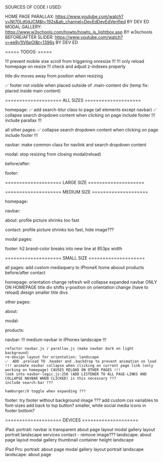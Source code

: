 SOURCES OF CODE I USED:

HOME PAGE PARALLAX: https://www.youtube.com/watch?v=Nt70Ld0dJCM&t=192s&ab_channel=DevEdDevEdVerified BY DEV ED
MODAL GALLERY: https://www.w3schools.com/howto/howto_js_lightbox.asp BY w3schools
BEFORE/AFTER SLIDER: https://www.youtube.com/watch?v=ee8y1IV6pOI&t=1396s BY DEV ED

===== TODOS: =====

!!! prevent mobile sixe scroll from triggering onresize !!!
!!! only reload homepage on resize !!!
check and adjust z-indexes properly

title div moves away from position when resizing

✅  footer not visible when placed outside of .main-content div (temp fix: placed inside main content)


==================== ALL SIZES ====================

homepage:
    ✅  add search-blur class to page (all elements except navbar)
    ✅  collapse search dropdown content when clicking on page
            include footer !!!
            include parallax !!!

all other pages: 
    ✅  collapse search dropdown content when clicking on page
            include footer !!!
        

navbar:
    make common class for navlink and search dropdown content
    

modal:
    stop resizing from closing modal(reload)

before/after:
    

footer:

==================== LARGE SIZE ====================


==================== MEDIUM SIZE ====================

    

homepage:
    
navbar:
   
about:
    profile picture shrinks too fast

contact:
    profile picture shrinks too fast, hide image???

modal pages:


footer:
    h2.brand-color breaks into new line at 853px width

==================== SMALL SIZE ====================

all pages: 
    add custom mediaquery to iPhoneX 
        home
        aboout
        products
        before/after
        contact

    

homepage:
    orientation change refresh will collapse expanded navbar ONLY ON HOMEPAGE 
    title div shifts y-position on orientation change (have to reload)
    design smaller title divs

other pages:

about:

modal:
    
products:

navbar:
    !!! medium navbar in iPhonex landscape !!!

    refactor navbar.js / parallax.js (make navbar dark on light background)
    re-design layout for orientation: landscape
    ✅  ADD .preload TO .header and .backdrop to prevent animation on load
    !!! animate navbar collapse when clicking on current page link (only working on homepage) CAUSES RELOAD ON OTHER PAGES !!!
    look into navbar-logic.js:256 (ADD LISTENER TO ALL PAGE-LINKS AND COLLAPSE NAVBAR WHEN CLICKED) is this necessary ???
    include search-bar ???
    
    hamburger/X toggle when expanding ???
    

footer:
    try footer without background image ???
    add custom css variables to font-sizes
    add back to top button?
    smaller, white social media icons in footer bottom?


==================== DEVICES ====================

iPad:
    portrait:
        navbar is transparent
        about page layout
        modal gallery layout
            portrait
            landscape
        services
        contact - remove image???
    landscape:
        about page layout
        modal gallery thumbnail container height
            landscape


iPad Pro:
    portrait:
        about page
        modal gallery layout
            portrait
            landscape
    landscape:
        about page
        
